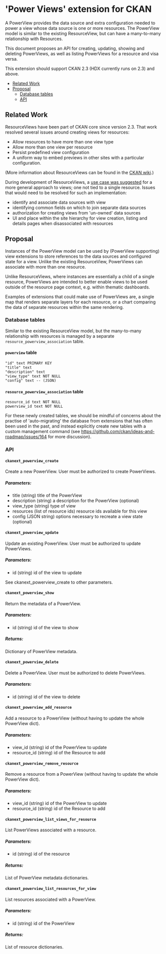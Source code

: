 # 'Power Views' extension for CKAN

A PowerView provides the data source and extra configuration needed to power a view whose data source is one or more resources. The PowerView model is similar to the existing ResourceView, but can have a many-to-many relationship with Resources.

This document proposes an API for creating, updating, showing and deleting PowerViews, as well as listing PowerViews for a resource and visa versa.

This extension should support CKAN 2.3 (HDX currently runs on 2.3) and above.

<!-- MarkdownTOC depth=3 autolink=true bracket=round -->

- [Related Work](#related-work)
- [Proposal](#proposal)
    - [Database tables](#database-tables)
    - [API](#api)

<!-- /MarkdownTOC -->

## Related Work

ResourceViews have been part of CKAN core since version 2.3. That work resolved several issues around creating views for resources:

- Allow resources to have more than one view type
- Allow more than one view per resource
- Persist predefined view configuration
- A uniform way to embed previews in other sites with a particular configuration.

(More information about ResourceViews can be found in the [CKAN wiki](https://github.com/ckan/ckan/wiki/Resource-Views).)

During development of ResourceViews, a [use case was suggested](https://github.com/ckan/ckan/pull/1251#issuecomment-36668704) for a more general approach to views; one not tied to a single resource. Issues that would need to be resolved for such an implementation:

- identify and associate data sources with view
- identifying common fields on which to join separate data sources
- authorization for creating views from 'un-owned' data sources
- UI and place within the site hierarchy for view creation, listing and details pages when disassociated with resources


## Proposal

Instances of the PowerView model can be used by (PowerView supporting) view extensions to store references to the data sources and configured state for a view. Unlike the existing ResourceView, PowerViews can associate with more than one resource. 

Unlike ResourceViews, where instances are essentially a child of a single resource, PowerViews are intended to better enable views to be used outside of the resource page context, e.g. within thematic dashboards.

Examples of extensions that could make use of PowerViews are, a single map that renders separate layers for each resource, or a chart comparing the data of separate resources within the same rendering.

### Database tables

Similar to the existing ResourceView model, but the many-to-many relationship with resources is managed by a separate `resource_powerview_association` table.

#### `powerview` table
```
"id" text PRIMARY KEY
"title" text
"description" text  
"view_type" text NOT NULL  
"config" text -- (JSON)
```


#### `resource_powerview_association` table
```
resource_id text NOT NULL
powerview_id text NOT NULL
```

For these newly created tables, we should be mindful of concerns about the practise of 'auto-migrating' the database from extensions that has often been used in the past, and instead explicitly create new tables with a custom management command (see https://github.com/ckan/ideas-and-roadmap/issues/164 for more discussion).

### API

#### `ckanext_powerview_create`

Create a new PowerView. User must be authorized to create PowerViews.

##### Parameters: 
- title (string) title of the PowerView
- description (string) a description for the PowerView (optional)
- view_type (string) type of view
- resources (list of resource ids) resource ids available for this view
- config (JSON string) options necessary to recreate a view state (optional)

#### `ckanext_powerview_update`

Update an existing PowerView. User must be authorized to update PowerViews.

##### Parameters: 
- id (string) id of the view to update

See ckanext_powerview_create to other parameters.

#### `ckanext_powerview_show`

Return the metadata of a PowerView.

##### Parameters: 
- id (string) id of the view to show

##### Returns:
Dictionary of PowerView metadata.

#### `ckanext_powerview_delete`

Delete a PowerView. User must be authorized to delete PowerViews.

##### Parameters: 
- id (string) id of the view to delete

#### `ckanext_powerview_add_resource`

Add a resource to a PowerView (without having to update the whole PowerView dict).

##### Parameters:
- view_id (string) id of the PowerView to update
- resource_id (string) id of the Resource to add

#### `ckanext_powerview_remove_resource`

Remove a resource from a PowerView (without having to update the whole PowerView dict).

##### Parameters:
- view_id (string) id of the PowerView to update
- resource_id (string) id of the Resource to add

#### `ckanext_powerview_list_views_for_resource`

List PowerViews associated with a resource.

##### Parameters:
- id (string) id of the resource

##### Returns:
List of PowerView metadata dictionaries.

#### `ckanext_powerview_list_resources_for_view`

List resources associated with a PowerView.

##### Parameters:
- id (string) id of the PowerView

##### Returns:
List of resource dictionaries.
